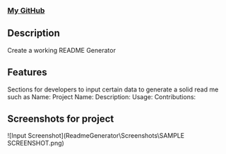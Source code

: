 ### [My GitHub](https://github.com/EagleLe)
## Description
Create a working README Generator
## Features
Sections for developers to input certain data to generate a solid read me such as 
Name:
Project Name:
Description:
Usage: 
Contributions:
## Screenshots for project
![Input Screenshot](ReadmeGenerator\Screenshots\SAMPLE SCREENSHOT.png)
